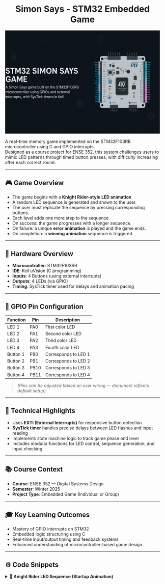 <h1 align="center">Simon Says - STM32 Embedded Game</h1>


<p align="center">
  <img src="banner.png" alt="Simon Says STM32 Banner" />
</p>

A real-time memory game implemented on the STM32F103RB microcontroller using C and GPIO interrupts.  
Designed as a course project for ENSE 352, this system challenges users to mimic LED patterns through timed button presses, with difficulty increasing after each correct round.

---

## 🎮 Game Overview

- The game begins with a **Knight Rider-style LED animation**.
- A random LED sequence is generated and shown to the user.
- The user must replicate the sequence by pressing corresponding buttons.
- Each level adds one more step to the sequence.
- On success: the game progresses with a longer sequence.
- On failure: a unique **error animation** is played and the game ends.
- On completion: a **winning animation** sequence is triggered.

---

## 🔌 Hardware Overview

- **Microcontroller**: STM32F103RB  
- **IDE**: Keil uVision (C programming)  
- **Inputs**: 4 Buttons (using external interrupts)  
- **Outputs**: 4 LEDs (via GPIO)  
- **Timing**: SysTick timer used for delays and animation pacing

---

## 📍 GPIO Pin Configuration

| Function       | Pin     | Description            |
|----------------|---------|------------------------|
| LED 1          | PA0     | First color LED        |
| LED 2          | PA1     | Second color LED       |
| LED 3          | PA2     | Third color LED        |
| LED 4          | PA3     | Fourth color LED       |
| Button 1       | PB0     | Corresponds to LED 1   |
| Button 2       | PB1     | Corresponds to LED 2   |
| Button 3       | PB10    | Corresponds to LED 3   |
| Button 4       | PB11    | Corresponds to LED 4   |

> *(Pins can be adjusted based on user wiring — document reflects default setup)*

---

## 🧠 Technical Highlights

- Uses **EXTI (External Interrupts)** for responsive button detection  
- **SysTick timer** handles precise delays between LED flashes and input reading  
- Implements state machine logic to track game phase and level  
- Includes modular functions for LED control, sequence generation, and input checking

---

## 📚 Course Context

- **Course**: ENSE 352 — Digital Systems Design  
- **Semester**: Winter 2025  
- **Project Type**: Embedded Game (Individual or Group)

---

## 🎓 Key Learning Outcomes

- Mastery of GPIO interrupts on STM32  
- Embedded logic structuring using C  
- Real-time input/output timing and feedback systems  
- Enhanced understanding of microcontroller-based game design

---

## ⚙️ Code Snippets

<details>
<summary><b>🚗 Knight Rider LED Sequence (Startup Animation)</b></summary>

```c
void knight_rider_sequence(void) {
    uint16_t leds[] = {GPIO_ODR_ODR0, GPIO_ODR_ODR1, GPIO_ODR_ODR2, GPIO_ODR_ODR3};
    for (int repeat = 0; repeat < 2; repeat++) {
        // Forward
        for (int i = 0; i < 4; i++) {
            GPIOA->ODR |= leds[i];
            delay_ms(100);
            GPIOA->ODR &= ~leds[i];
        }
        // Backward
        for (int i = 2; i > 0; i--) {
            GPIOA->ODR |= leds[i];
            delay_ms(100);
            GPIOA->ODR &= ~leds[i];
        }
    }
}


